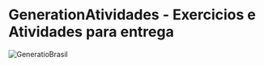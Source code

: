 # GenerationAtividades - Exercicios e Atividades para entrega
![GeneratioBrasil](https://user-images.githubusercontent.com/34173963/131929697-e3b26a69-eb25-417f-8a5b-9ddbef6a056a.png)
